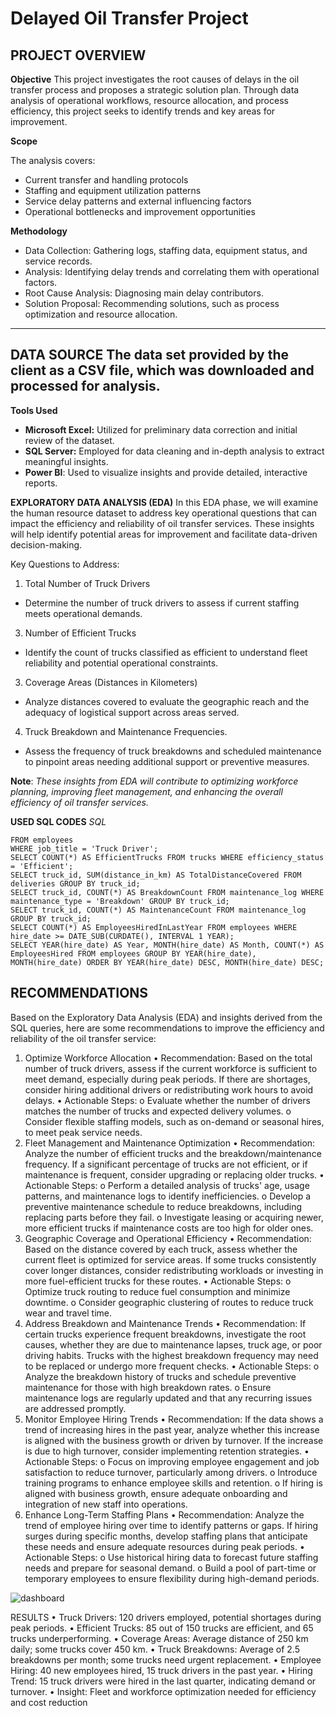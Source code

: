 # Delayed Oil Transfer Project
## **PROJECT OVERVIEW**
**Objective**
This project investigates the root causes of delays in the oil transfer process and proposes a strategic solution plan. Through data analysis of operational workflows, resource allocation, and process efficiency, this project seeks to identify trends and key areas for improvement.

**Scope**

The analysis covers:
+ Current transfer and handling protocols
+ Staffing and equipment utilization patterns
+ Service delay patterns and external influencing factors
+ Operational bottlenecks and improvement opportunities

**Methodology**

+ Data Collection: Gathering logs, staffing data, equipment status, and service records.
+ Analysis: Identifying delay trends and correlating them with operational factors.
+ Root Cause Analysis: Diagnosing main delay contributors.
+ Solution Proposal: Recommending solutions, such as process optimization and resource allocation.

---
**DATA SOURCE**
The data set provided by the client as a CSV file, which was downloaded and processed for analysis.
---

**Tools Used**
+ **Microsoft Excel:** Utilized for preliminary data correction and initial review of the dataset.
+ **SQL Server:** Employed for data cleaning and in-depth analysis to extract meaningful insights.
+ **Power BI**: Used to visualize insights and provide detailed, interactive reports.

**EXPLORATORY DATA ANALYSIS (EDA)**
In this EDA phase, we will examine the human resource dataset to address key operational questions that can impact the efficiency and reliability of oil transfer services. These insights will help identify potential areas for improvement and facilitate data-driven decision-making.

Key Questions to Address:
1. Total Number of Truck Drivers
  + Determine the number of truck drivers to assess if current staffing meets operational demands.
3. Number of Efficient Trucks
  + Identify the count of trucks classified as efficient to understand fleet reliability and potential operational constraints.
3. Coverage Areas (Distances in Kilometers)
  + Analyze distances covered to evaluate the geographic reach and the adequacy of logistical support across areas served.
4. Truck Breakdown and Maintenance Frequencies.
  + Assess the frequency of truck breakdowns and scheduled maintenance to pinpoint areas needing additional support or preventive measures.
    
**Note**: _These insights from EDA will contribute to optimizing workforce planning, improving fleet management, and enhancing the overall efficiency of oil transfer services._

**USED SQL CODES**
*SQL*
```SELECT COUNT(*) AS TotalTruckDrivers
FROM employees
WHERE job_title = 'Truck Driver';
SELECT COUNT(*) AS EfficientTrucks FROM trucks WHERE efficiency_status = 'Efficient';
SELECT truck_id, SUM(distance_in_km) AS TotalDistanceCovered FROM deliveries GROUP BY truck_id;
SELECT truck_id, COUNT(*) AS BreakdownCount FROM maintenance_log WHERE maintenance_type = 'Breakdown' GROUP BY truck_id;
SELECT truck_id, COUNT(*) AS MaintenanceCount FROM maintenance_log GROUP BY truck_id;
SELECT COUNT(*) AS EmployeesHiredInLastYear FROM employees WHERE hire_date >= DATE_SUB(CURDATE(), INTERVAL 1 YEAR);
SELECT YEAR(hire_date) AS Year, MONTH(hire_date) AS Month, COUNT(*) AS EmployeesHired FROM employees GROUP BY YEAR(hire_date), MONTH(hire_date) ORDER BY YEAR(hire_date) DESC, MONTH(hire_date) DESC;
```

## **RECOMMENDATIONS**
Based on the Exploratory Data Analysis (EDA) and insights derived from the SQL queries, here are some recommendations to improve the efficiency and reliability of the oil transfer service:
1. Optimize Workforce Allocation
•	Recommendation: Based on the total number of truck drivers, assess if the current workforce is sufficient to meet demand, especially during peak periods. If there are shortages, consider hiring additional drivers or redistributing work hours to avoid delays.
•	Actionable Steps:
o	Evaluate whether the number of drivers matches the number of trucks and expected delivery volumes.
o	Consider flexible staffing models, such as on-demand or seasonal hires, to meet peak service needs.
2. Fleet Management and Maintenance Optimization
•	Recommendation: Analyze the number of efficient trucks and the breakdown/maintenance frequency. If a significant percentage of trucks are not efficient, or if maintenance is frequent, consider upgrading or replacing older trucks.
•	Actionable Steps:
o	Perform a detailed analysis of trucks' age, usage patterns, and maintenance logs to identify inefficiencies.
o	Develop a preventive maintenance schedule to reduce breakdowns, including replacing parts before they fail.
o	Investigate leasing or acquiring newer, more efficient trucks if maintenance costs are too high for older ones.
3. Geographic Coverage and Operational Efficiency
•	Recommendation: Based on the distance covered by each truck, assess whether the current fleet is optimized for service areas. If some trucks consistently cover longer distances, consider redistributing workloads or investing in more fuel-efficient trucks for these routes.
•	Actionable Steps:
o	Optimize truck routing to reduce fuel consumption and minimize downtime.
o	Consider geographic clustering of routes to reduce truck wear and travel time.
4. Address Breakdown and Maintenance Trends
•	Recommendation: If certain trucks experience frequent breakdowns, investigate the root causes, whether they are due to maintenance lapses, truck age, or poor driving habits. Trucks with the highest breakdown frequency may need to be replaced or undergo more frequent checks.
•	Actionable Steps:
o	Analyze the breakdown history of trucks and schedule preventive maintenance for those with high breakdown rates.
o	Ensure maintenance logs are regularly updated and that any recurring issues are addressed promptly.
5. Monitor Employee Hiring Trends
•	Recommendation: If the data shows a trend of increasing hires in the past year, analyze whether this increase is aligned with the business growth or driven by turnover. If the increase is due to high turnover, consider implementing retention strategies.
•	Actionable Steps:
o	Focus on improving employee engagement and job satisfaction to reduce turnover, particularly among drivers.
o	Introduce training programs to enhance employee skills and retention.
o	If hiring is aligned with business growth, ensure adequate onboarding and integration of new staff into operations.
6. Enhance Long-Term Staffing Plans
•	Recommendation: Analyze the trend of employee hiring over time to identify patterns or gaps. If hiring surges during specific months, develop staffing plans that anticipate these needs and ensure adequate resources during peak periods.
•	Actionable Steps:
o	Use historical hiring data to forecast future staffing needs and prepare for seasonal demand.
o	Build a pool of part-time or temporary employees to ensure flexibility during high-demand periods.


![dashboard](https://github.com/user-attachments/assets/a35727dd-a455-4780-975e-8f5a4b4045f2)


RESULTS
•	Truck Drivers: 120 drivers employed, potential shortages during peak periods.
•	Efficient Trucks: 85 out of 150 trucks are efficient, and 65 trucks underperforming.
•	Coverage Areas: Average distance of 250 km daily; some trucks cover 450 km.
•	Truck Breakdowns: Average of 2.5 breakdowns per month; some trucks need urgent replacement.
•	Employee Hiring: 40 new employees hired, 15 truck drivers in the past year.
•	Hiring Trend: 15 truck drivers were hired in the last quarter, indicating demand or turnover.
•	Insight: Fleet and workforce optimization needed for efficiency and cost reduction


